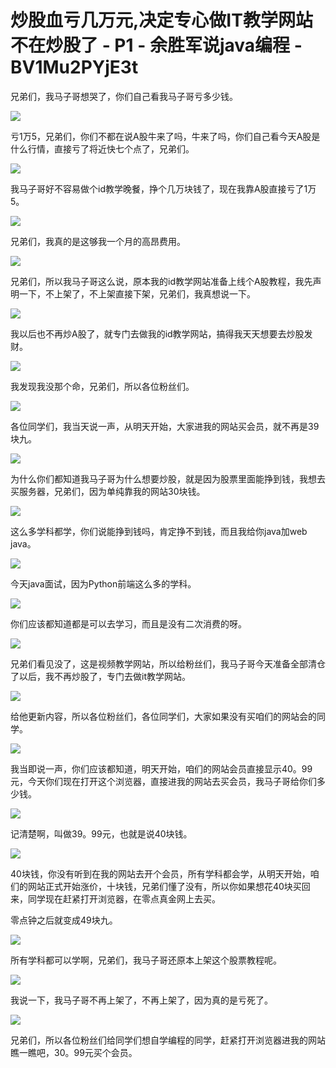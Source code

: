 # 炒股血亏几万元,决定专心做IT教学网站不在炒股了 - P1 - 余胜军说java编程 - BV1Mu2PYjE3t

兄弟们，我马子哥想哭了，你们自己看我马子哥亏多少钱。

![](img/8e31b276e32c3b9951c553ad1e4bca8f_1.png)

亏1万5，兄弟们，你们不都在说A股牛来了吗，牛来了吗，你们自己看今天A股是什么行情，直接亏了将近快七个点了，兄弟们。



![](img/8e31b276e32c3b9951c553ad1e4bca8f_3.png)

我马子哥好不容易做个id教学晚餐，挣个几万块钱了，现在我靠A股直接亏了1万5。

![](img/8e31b276e32c3b9951c553ad1e4bca8f_5.png)

兄弟们，我真的是这够我一个月的高昂费用。

![](img/8e31b276e32c3b9951c553ad1e4bca8f_7.png)

兄弟们，所以我马子哥这么说，原本我的id教学网站准备上线个A股教程，我先声明一下，不上架了，不上架直接下架，兄弟们，我真想说一下。



![](img/8e31b276e32c3b9951c553ad1e4bca8f_9.png)

我以后也不再炒A股了，就专门去做我的id教学网站，搞得我天天想要去炒股发财。

![](img/8e31b276e32c3b9951c553ad1e4bca8f_11.png)

我发现我没那个命，兄弟们，所以各位粉丝们。

![](img/8e31b276e32c3b9951c553ad1e4bca8f_13.png)

各位同学们，我当天说一声，从明天开始，大家进我的网站买会员，就不再是39块九。

![](img/8e31b276e32c3b9951c553ad1e4bca8f_15.png)

为什么你们都知道我马子哥为什么想要炒股，就是因为股票里面能挣到钱，我想去买服务器，兄弟们，因为单纯靠我的网站30块钱。



![](img/8e31b276e32c3b9951c553ad1e4bca8f_17.png)

这么多学科都学，你们说能挣到钱吗，肯定挣不到钱，而且我给你java加web java。

![](img/8e31b276e32c3b9951c553ad1e4bca8f_19.png)

今天java面试，因为Python前端这么多的学科。

![](img/8e31b276e32c3b9951c553ad1e4bca8f_21.png)

你们应该都知道都是可以去学习，而且是没有二次消费的呀。

![](img/8e31b276e32c3b9951c553ad1e4bca8f_23.png)

兄弟们看见没了，这是视频教学网站，所以给粉丝们，我马子哥今天准备全部清仓了以后，我不再炒股了，专门去做it教学网站。



![](img/8e31b276e32c3b9951c553ad1e4bca8f_25.png)

给他更新内容，所以各位粉丝们，各位同学们，大家如果没有买咱们的网站会的同学。

![](img/8e31b276e32c3b9951c553ad1e4bca8f_27.png)

我当即说一声，你们应该都知道，明天开始，咱们的网站会员直接显示40。99元，今天你们现在打开这个浏览器，直接进我的网站去买会员，我马子哥给你们多少钱。



![](img/8e31b276e32c3b9951c553ad1e4bca8f_29.png)

记清楚啊，叫做39。99元，也就是说40块钱。

![](img/8e31b276e32c3b9951c553ad1e4bca8f_31.png)

40块钱，你没有听到在我的网站去开个会员，所有学科都会学，从明天开始，咱们的网站正式开始涨价，十块钱，兄弟们懂了没有，所以你如果想花40块买回来，同学现在赶紧打开浏览器，在零点真金网上去买。

零点钟之后就变成49块九。

![](img/8e31b276e32c3b9951c553ad1e4bca8f_33.png)

所有学科都可以学啊，兄弟们，我马子哥还原本上架这个股票教程呢。

![](img/8e31b276e32c3b9951c553ad1e4bca8f_35.png)

我说一下，我马子哥不再上架了，不再上架了，因为真的是亏死了。

![](img/8e31b276e32c3b9951c553ad1e4bca8f_37.png)

兄弟们，所以各位粉丝们给同学们想自学编程的同学，赶紧打开浏览器进我的网站瞧一瞧吧，30。99元买个会员。

